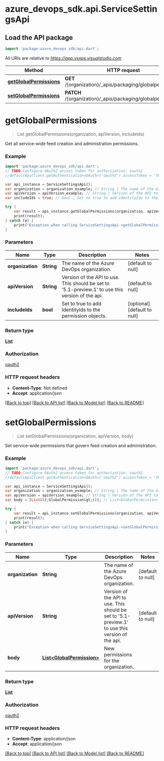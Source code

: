 # azure_devops_sdk.api.ServiceSettingsApi

## Load the API package
```dart
import 'package:azure_devops_sdk/api.dart';
```

All URIs are relative to *https://app.vssps.visualstudio.com*

Method | HTTP request | Description
------------- | ------------- | -------------
[**getGlobalPermissions**](ServiceSettingsApi.md#getGlobalPermissions) | **GET** /{organization}/_apis/packaging/globalpermissions | 
[**setGlobalPermissions**](ServiceSettingsApi.md#setGlobalPermissions) | **PATCH** /{organization}/_apis/packaging/globalpermissions | 


# **getGlobalPermissions**
> List<GlobalPermission> getGlobalPermissions(organization, apiVersion, includeIds)



Get all service-wide feed creation and administration permissions.

### Example 
```dart
import 'package:azure_devops_sdk/api.dart';
// TODO Configure OAuth2 access token for authorization: oauth2
//defaultApiClient.getAuthentication<OAuth>('oauth2').accessToken = 'YOUR_ACCESS_TOKEN';

var api_instance = ServiceSettingsApi();
var organization = organization_example; // String | The name of the Azure DevOps organization.
var apiVersion = apiVersion_example; // String | Version of the API to use.  This should be set to '5.1-preview.1' to use this version of the api.
var includeIds = true; // bool | Set to true to add IdentityIds to the permission objects.

try { 
    var result = api_instance.getGlobalPermissions(organization, apiVersion, includeIds);
    print(result);
} catch (e) {
    print("Exception when calling ServiceSettingsApi->getGlobalPermissions: $e\n");
}
```

### Parameters

Name | Type | Description  | Notes
------------- | ------------- | ------------- | -------------
 **organization** | **String**| The name of the Azure DevOps organization. | [default to null]
 **apiVersion** | **String**| Version of the API to use.  This should be set to &#39;5.1-preview.1&#39; to use this version of the api. | [default to null]
 **includeIds** | **bool**| Set to true to add IdentityIds to the permission objects. | [optional] [default to null]

### Return type

[**List<GlobalPermission>**](GlobalPermission.md)

### Authorization

[oauth2](../README.md#oauth2)

### HTTP request headers

 - **Content-Type**: Not defined
 - **Accept**: application/json

[[Back to top]](#) [[Back to API list]](../README.md#documentation-for-api-endpoints) [[Back to Model list]](../README.md#documentation-for-models) [[Back to README]](../README.md)

# **setGlobalPermissions**
> List<GlobalPermission> setGlobalPermissions(organization, apiVersion, body)



Set service-wide permissions that govern feed creation and administration.

### Example 
```dart
import 'package:azure_devops_sdk/api.dart';
// TODO Configure OAuth2 access token for authorization: oauth2
//defaultApiClient.getAuthentication<OAuth>('oauth2').accessToken = 'YOUR_ACCESS_TOKEN';

var api_instance = ServiceSettingsApi();
var organization = organization_example; // String | The name of the Azure DevOps organization.
var apiVersion = apiVersion_example; // String | Version of the API to use.  This should be set to '5.1-preview.1' to use this version of the api.
var body = [List&lt;GlobalPermission&gt;()]; // List<GlobalPermission> | New permissions for the organization.

try { 
    var result = api_instance.setGlobalPermissions(organization, apiVersion, body);
    print(result);
} catch (e) {
    print("Exception when calling ServiceSettingsApi->setGlobalPermissions: $e\n");
}
```

### Parameters

Name | Type | Description  | Notes
------------- | ------------- | ------------- | -------------
 **organization** | **String**| The name of the Azure DevOps organization. | [default to null]
 **apiVersion** | **String**| Version of the API to use.  This should be set to &#39;5.1-preview.1&#39; to use this version of the api. | [default to null]
 **body** | [**List&lt;GlobalPermission&gt;**](GlobalPermission.md)| New permissions for the organization. | 

### Return type

[**List<GlobalPermission>**](GlobalPermission.md)

### Authorization

[oauth2](../README.md#oauth2)

### HTTP request headers

 - **Content-Type**: application/json
 - **Accept**: application/json

[[Back to top]](#) [[Back to API list]](../README.md#documentation-for-api-endpoints) [[Back to Model list]](../README.md#documentation-for-models) [[Back to README]](../README.md)

